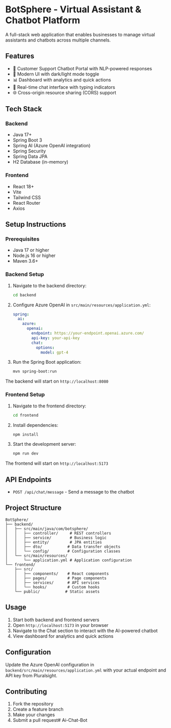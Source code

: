 # BotSphere - Virtual Assistant & Chatbot Platform

A full-stack web application that enables businesses to manage virtual assistants and chatbots across multiple channels.

## Features

- 💬 Customer Support Chatbot Portal with NLP-powered responses
- 🎨 Modern UI with dark/light mode toggle
- 📊 Dashboard with analytics and quick actions
- 🔄 Real-time chat interface with typing indicators
- 🌐 Cross-origin resource sharing (CORS) support

## Tech Stack

### Backend
- Java 17+
- Spring Boot 3
- Spring AI (Azure OpenAI integration)
- Spring Security
- Spring Data JPA
- H2 Database (in-memory)

### Frontend
- React 18+
- Vite
- Tailwind CSS
- React Router
- Axios

## Setup Instructions

### Prerequisites
- Java 17 or higher
- Node.js 16 or higher
- Maven 3.6+

### Backend Setup

1. Navigate to the backend directory:
   ```bash
   cd backend
   ```

2. Configure Azure OpenAI in `src/main/resources/application.yml`:
   ```yaml
   spring:
     ai:
       azure:
         openai:
           endpoint: https://your-endpoint.openai.azure.com/
           api-key: your-api-key
           chat:
             options:
               model: gpt-4
   ```

3. Run the Spring Boot application:
   ```bash
   mvn spring-boot:run
   ```

The backend will start on `http://localhost:8080`

### Frontend Setup

1. Navigate to the frontend directory:
   ```bash
   cd frontend
   ```

2. Install dependencies:
   ```bash
   npm install
   ```

3. Start the development server:
   ```bash
   npm run dev
   ```

The frontend will start on `http://localhost:5173`

## API Endpoints

- `POST /api/chat/message` - Send a message to the chatbot

## Project Structure

```
BotSphere/
├── backend/
│   ├── src/main/java/com/botsphere/
│   │   ├── controller/     # REST controllers
│   │   ├── service/        # Business logic
│   │   ├── entity/         # JPA entities
│   │   ├── dto/           # Data transfer objects
│   │   └── config/        # Configuration classes
│   └── src/main/resources/
│       └── application.yml # Application configuration
└── frontend/
    ├── src/
    │   ├── components/    # React components
    │   ├── pages/         # Page components
    │   ├── services/      # API services
    │   └── hooks/         # Custom hooks
    └── public/           # Static assets
```

## Usage

1. Start both backend and frontend servers
2. Open `http://localhost:5173` in your browser
3. Navigate to the Chat section to interact with the AI-powered chatbot
4. View dashboard for analytics and quick actions

## Configuration

Update the Azure OpenAI configuration in `backend/src/main/resources/application.yml` with your actual endpoint and API key from Pluralsight.

## Contributing

1. Fork the repository
2. Create a feature branch
3. Make your changes
4. Submit a pull request# Ai-Chat-Bot
